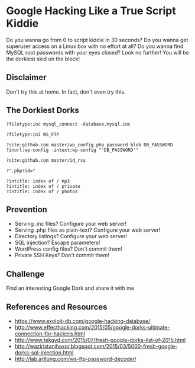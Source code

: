 # Google Hacking Like a True Script Kiddie

Do you wanna go from 0 to script kiddie in 30 seconds? Do you wanna get superuser access on a Linux box with no effort at all? Do you wanna find MySQL root passwords with your eyes closed? Look no further! You will be the dorkiest skid on the block!


## Disclaimer

Don't try this at home. In fact, don't even try this.


## The Dorkiest Dorks

    ?filetype:inc mysql_connect -database.mysql.inc

    ?filetype:ini WS_FTP  

    ?site:github.com master/wp_config.php password blob DB_PASSWORD
    ?inurl:wp-config -intext:wp-config "'DB_PASSWORD'"

    ?site:github.com master/id_rsa

    ?".php?id="

    ?intitle: index of / mp3
    ?intitle: index of / private
    ?intitle: index of / photos


## Prevention

* Serving .inc files? Configure your web server!
* Serving .php files as plain-text? Configure your web server!
* Directory listings? Configure your web server!
* SQL injection? Escape parameters!
* WordPress config files? Don't commit them!
* Private SSH Keys? Don't commit them!

##  Challenge

Find an interesting Google Dork and share it with me


## References and Resources

* https://www.exploit-db.com/google-hacking-database/
* http://www.effecthacking.com/2015/05/google-dorks-ultimate-connection-for-hackers.html
* http://www.tekgyd.com/2015/07/fresh-google-dorks-list-of-2015.html
* http://waziristanihaxor.blogspot.com/2015/03/5000-fresh-google-dorks-sql-injection.html
* http://lab.artlung.com/ws-ftp-password-decoder/
